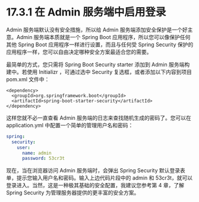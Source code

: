 # 17.3.1 在 Admin 服务端中启用登录

Admin 服务端默认没有安全措施，所以给 Admin 服务端添加安全保护是一个好主意。Admin 服务端本质就是一个 Spring Boot 应用程序，所以您可以像保护任何其他 Spring Boot 应用程序一样进行设置，而且与任何受 Spring Security 保护的应用程序一样，您可以自由决定哪种安全方案最适合您的需要。

最简单的方式，您只需将 Spring Boot Security starter 添加到 Admin 服务端构建中。若使用 Initializr ，可通过选中 Security 复选框，或者添加以下内容到项目 pom.xml 文件中：

```markup
<dependency>
  <groupId>org.springframework.boot</groupId>
  <artifactId>spring-boot-starter-security</artifactId>
</dependency>
```

这样您就不必一直查看 Admin 服务端的日志来查找随机生成的密码了。您可以在 application.yml 中配置一个简单的管理用户名和密码：

```yaml
spring:
  security:
    user:
      name: admin
      password: 53cr3t
```

现在，当在浏览器访问 Admin 服务端时，会弹出 Spring Security 默认登录表单，提示您输入用户名和密码。输入上边代码片段中的 admin 和 53cr3t，就可以登录进入。当然，这是一种极其基础的安全配置，我建议您参考第 4 章，了解 Spring Security 为管理服务器提供的更丰富的安全方案。

